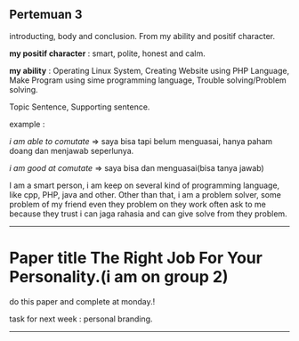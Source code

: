 ## Pertemuan 3

introducting, body and conclusion. From my ability and positif character.

**my positif character** : smart, polite, honest and calm.

**my ability** : Operating Linux System, Creating Website using PHP Language, Make Program using sime programming language, Trouble solving/Problem solving.

Topic Sentence, Supporting sentence.

example : 

*i am able to comutate* => saya bisa tapi belum menguasai, hanya paham doang dan menjawab seperlunya.

*i am good at comutate* => saya bisa dan menguasai(bisa tanya jawab)

I am a smart person, i am keep on several kind of programming language, like cpp, PHP, java and other. Other than that, i am a problem solver, some problem of my friend even they problem on they work often ask to me because they trust i can jaga rahasia and can give solve from they problem.

----------------------

# Paper title **The Right Job For Your Personality**.(i am on group 2)
do this paper and complete at monday.!

task for next week : personal branding.

----------------





